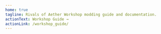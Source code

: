 ```yaml
---
home: true
tagline: Rivals of Aether Workshop modding guide and documentation.
actionText: Workshop Guide →
actionLink: /workshop_guide/
---
```

